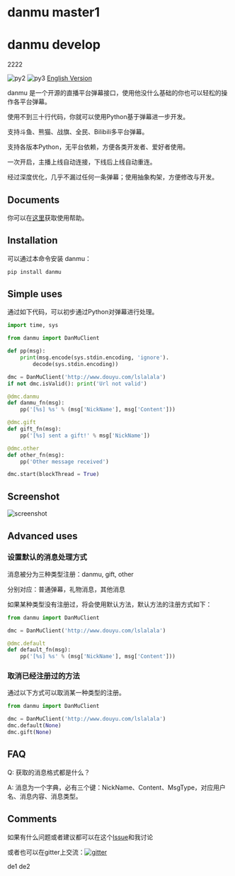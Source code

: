 # danmu master1
# danmu develop 
2222

![py2][py2] ![py3][py3] [English Version][english_version]

danmu 是一个开源的直播平台弹幕接口，使用他没什么基础的你也可以轻松的操作各平台弹幕。

使用不到三十行代码，你就可以使用Python基于弹幕进一步开发。

支持斗鱼、熊猫、战旗、全民、Bilibili多平台弹幕。

支持各版本Python，无平台依赖，方便各类开发者、爱好者使用。

一次开启，主播上线自动连接，下线后上线自动重连。

经过深度优化，几乎不漏过任何一条弹幕；使用抽象构架，方便修改与开发。

## Documents

你可以在[这里][document]获取使用帮助。

## Installation

可以通过本命令安装 danmu：

```bash
pip install danmu
```

## Simple uses

通过如下代码，可以初步通过Python对弹幕进行处理。

```python
import time, sys

from danmu import DanMuClient

def pp(msg):
    print(msg.encode(sys.stdin.encoding, 'ignore').
        decode(sys.stdin.encoding))

dmc = DanMuClient('http://www.douyu.com/lslalala')
if not dmc.isValid(): print('Url not valid')

@dmc.danmu
def danmu_fn(msg):
    pp('[%s] %s' % (msg['NickName'], msg['Content']))

@dmc.gift
def gift_fn(msg):
    pp('[%s] sent a gift!' % msg['NickName'])

@dmc.other
def other_fn(msg):
    pp('Other message received')

dmc.start(blockThread = True)
```

## Screenshot

![screenshot][screenshot]

## Advanced uses

### 设置默认的消息处理方式

消息被分为三种类型注册：danmu, gift, other

分别对应：普通弹幕，礼物消息，其他消息

如果某种类型没有注册过，将会使用默认方法，默认方法的注册方式如下：

```python
from danmu import DanMuClient

dmc = DanMuClient('http://www.douyu.com/lslalala')

@dmc.default
def default_fn(msg):
    pp('[%s] %s' % (msg['NickName'], msg['Content']))
```

### 取消已经注册过的方法

通过以下方式可以取消某一种类型的注册。

```python
from danmu import DanMuClient

dmc = DanMuClient('http://www.douyu.com/lslalala')
dmc.default(None)
dmc.gift(None)
```

## FAQ

Q: 获取的消息格式都是什么？

A: 消息为一个字典，必有三个键：NickName、Content、MsgType，对应用户名、消息内容、消息类型。

## Comments

如果有什么问题或者建议都可以在这个[Issue][issue#2]和我讨论

或者也可以在gitter上交流：[![gitter][gitter_picture]][gitter]

[py2]: https://img.shields.io/badge/python-2.7-ff69b4.svg "python2"
[py3]: https://img.shields.io/badge/python-3.5-red.svg "python3"
[english_version]: https://github.com/littlecodersh/danmu/blob/master/README_EN.md
[document]: http://danmu.readthedocs.io/zh_CN/latest/
[screenshot]: http://7xrip4.com1.z0.glb.clouddn.com/danmu/demo.png?imageView/2/w/400/ "screenshot"
[issue#2]: https://github.com/littlecodersh/danmu/issues/2
[gitter_picture]: https://badges.gitter.im/littlecodersh/danmu.svg "gitter"
[gitter]: https://gitter.im/littlecodersh/danmu?utm_source=badge&utm_medium=badge&utm_campaign=pr-badge
de1
de2
